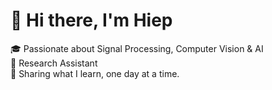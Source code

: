 # 👋 Hi there, I'm Hiep

🎓 Passionate about Signal Processing, Computer Vision & AI  
🔬 Research Assistant  
📖 Sharing what I learn, one day at a time.
